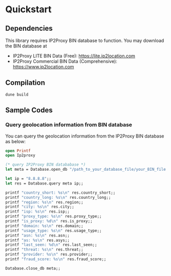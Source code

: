 # Quickstart

## Dependencies

This library requires IP2Proxy BIN database to function. You may download the BIN database at

-   IP2Proxy LITE BIN Data (Free): <https://lite.ip2location.com>
-   IP2Proxy Commercial BIN Data (Comprehensive):
    <https://www.ip2location.com>

## Compilation

```
dune build
```

## Sample Codes

### Query geolocation information from BIN database

You can query the geolocation information from the IP2Proxy BIN database as below:

```ocaml
open Printf
open Ip2proxy

(* query IP2Proxy BIN datababase *)
let meta = Database.open_db "/path_to_your_database_file/your_BIN_file.BIN";;

let ip = "8.8.8.8";;
let res = Database.query meta ip;;

printf "country_short: %s\n" res.country_short;;
printf "country_long: %s\n" res.country_long;;
printf "region: %s\n" res.region;;
printf "city: %s\n" res.city;;
printf "isp: %s\n" res.isp;;
printf "proxy_type: %s\n" res.proxy_type;;
printf "is_proxy: %d\n" res.is_proxy;;
printf "domain: %s\n" res.domain;;
printf "usage_type: %s\n" res.usage_type;;
printf "asn: %s\n" res.asn;;
printf "as: %s\n" res.asys;;
printf "last_seen: %d\n" res.last_seen;;
printf "threat: %s\n" res.threat;;
printf "provider: %s\n" res.provider;;
printf "fraud_score: %s\n" res.fraud_score;;

Database.close_db meta;;
```